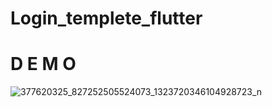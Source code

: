 # Login_templete_flutter
# D E M O

![377620325_827252505524073_1323720346104928723_n](https://github.com/BakhtiarSahib/Login_templete_flutter/assets/61662953/ff77343d-986d-44d4-9f25-5c431727c9d8)
